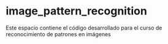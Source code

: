 # image_pattern_recognition
Este espacio contiene el código desarrollado para el curso de reconocimiento de patrones en imágenes
